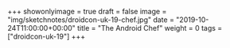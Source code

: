 +++
showonlyimage = true
draft = false
image = "img/sketchnotes/droidcon-uk-19-chef.jpg"
date = "2019-10-24T11:00:00+00:00"
title = "The Android Chef"
weight = 0
tags = ["droidcon-uk-19"]
+++
